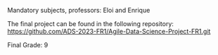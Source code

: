 Mandatory subjects, professors: Eloi and Enrique

The final project can be found in the following repository: https://github.com/ADS-2023-FR1/Agile-Data-Science-Project-FR1.git

Final Grade: 9
